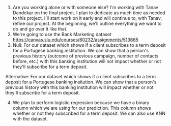 1. Are you working alone or with someone else?
I'm working with Tanav Dandekar on the final project. I plan to
dedicate as much time as needed to this project. I'll start work
on it early and will continue to, with Tanav, refine our project.
At the beginning, we'll outline everything we want to do and go over it like that.
2. We're going to use the Bank Marketing dataset
https://canvas.slu.edu/courses/60232/assignments/513665
3. Null: For our dataset which shows if a client subscribes to a term deposit for a Portugese banking institution. We can show that a person's previous history (outcome of previous campaign, number of contacts before, etc.) with this banking institution will not impact whether or not they'll subscribe for a term deposit.

Alternative: For our dataset which shows if a client subscribes to a term deposit for a Portugese banking insitution. We can show that a person's previous history with this banking institution will impact whether or not they'll subscribe for a term deposit.

4. We plan to perform logistic regression because we have a binary column which we are using for our prediction. This column shows whether or not they subscribed for a term deposit. We can also use KNN with the dataset.